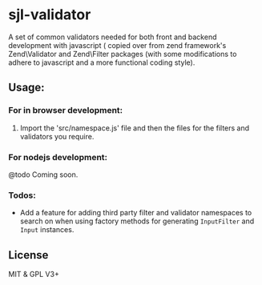 # sjl-validator
A set of common validators needed for both front and backend development with javascript (
copied over from zend framework's Zend\Validator and Zend\Filter packages (with some modifications
to adhere to javascript and a more functional coding style).

## Usage:
### For in browser development:
1.  Import the 'src/namespace.js' file and then the files for the 
filters and validators you require.

### For nodejs development:
@todo Coming soon.

### Todos:
- Add a feature for adding third party filter and 
validator namespaces to search on when using factory methods 
for generating `InputFilter` and `Input` instances.


## License
MIT & GPL V3+
